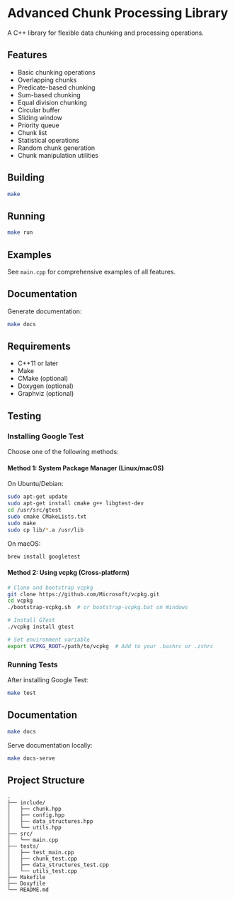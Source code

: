 # Advanced Chunk Processing Library

A C++ library for flexible data chunking and processing operations.

## Features

- Basic chunking operations
- Overlapping chunks
- Predicate-based chunking
- Sum-based chunking
- Equal division chunking
- Circular buffer
- Sliding window
- Priority queue
- Chunk list
- Statistical operations
- Random chunk generation
- Chunk manipulation utilities

## Building

```bash
make
```

## Running

```bash
make run
```

## Examples

See `main.cpp` for comprehensive examples of all features.

## Documentation

Generate documentation:

```bash
make docs
```

## Requirements

- C++11 or later
- Make
- CMake (optional)
- Doxygen (optional)
- Graphviz (optional)

## Testing

### Installing Google Test

Choose one of the following methods:

#### Method 1: System Package Manager (Linux/macOS)

On Ubuntu/Debian:

```bash
sudo apt-get update
sudo apt-get install cmake g++ libgtest-dev
cd /usr/src/gtest
sudo cmake CMakeLists.txt
sudo make
sudo cp lib/*.a /usr/lib
```

On macOS:

```bash
brew install googletest
```

#### Method 2: Using vcpkg (Cross-platform)

```bash
# Clone and bootstrap vcpkg
git clone https://github.com/Microsoft/vcpkg.git
cd vcpkg
./bootstrap-vcpkg.sh  # or bootstrap-vcpkg.bat on Windows

# Install GTest
./vcpkg install gtest

# Set environment variable
export VCPKG_ROOT=/path/to/vcpkg  # Add to your .bashrc or .zshrc
```

### Running Tests

After installing Google Test:

```bash
make test
```

## Documentation


```bash
make docs
```

Serve documentation locally:

```bash
make docs-serve
```

## Project Structure
```
.
├── include/
│   ├── chunk.hpp
│   ├── config.hpp
│   ├── data_structures.hpp
│   └── utils.hpp
├── src/
│   └── main.cpp
├── tests/
│   ├── test_main.cpp
│   ├── chunk_test.cpp
│   ├── data_structures_test.cpp
│   └── utils_test.cpp
├── Makefile
├── Doxyfile
└── README.md
```
